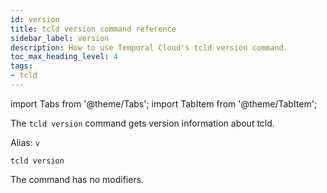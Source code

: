 ```yaml
---
id: version
title: tcld version command reference
sidebar_label: version
description: How to use Temporal Cloud's tcld version command.
toc_max_heading_level: 4
tags:
- tcld
---
```


<!-- THIS FILE IS GENERATED. DO NOT EDIT THIS FILE DIRECTLY -->

import Tabs from '@theme/Tabs';
import TabItem from '@theme/TabItem';

The `tcld version` command gets version information about tcld.

Alias: `v`

`tcld version`

The command has no modifiers.

